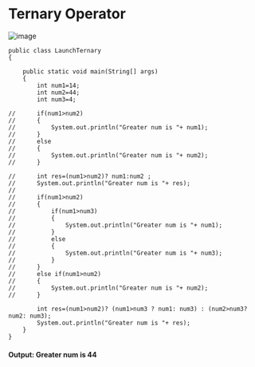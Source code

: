 # Ternary Operator
![image](https://github.com/user-attachments/assets/f83e925f-f226-4ac7-b2e3-72bf99423011)

```
public class LaunchTernary 
{

	public static void main(String[] args) 
	{
		int num1=14;
		int num2=44;
		int num3=4;
		
//		if(num1>num2)
//		{
//			System.out.println("Greater num is "+ num1);
//		}
//		else
//		{
//			System.out.println("Greater num is "+ num2);
//		}
		
//		int res=(num1>num2)? num1:num2 ;
//		System.out.println("Greater num is "+ res);
//		
//		if(num1>num2)
//		{
//			if(num1>num3)
//			{
//				System.out.println("Greater num is "+ num1);
//			}
//			else
//			{
//				System.out.println("Greater num is "+ num3);	
//			}
//		}
//		else if(num1>num2)
//		{
//			System.out.println("Greater num is "+ num2);
//		}
		
		int res=(num1>num2)? (num1>num3 ? num1: num3) : (num2>num3? num2: num3);
		System.out.println("Greater num is "+ res);
	}
}
```
#### Output: Greater num is 44
